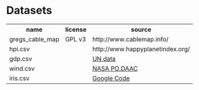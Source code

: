 # Datasets
<table>
<tr><th>name</th><th>license</th><th>source</th></tr>
<tr><td>gregs_cable_map</td><td>GPL v3</td><td>http://www.cablemap.info/</td></tr>
<tr><td>hpi.csv</td><td></td><td>http://www.happyplanetindex.org/</td></tr>
<tr><td>gdp.csv</td><td></td><td><a href="http://data.un.org/Data.aspx?q=military&d=WDI&f=Indicator_Code%3aMS.MIL.XPND.GD.ZS">UN data</a></td></tr>
<tr><td>wind.csv</td><td></td><td><a href="http://podaac.jpl.nasa.gov/dataset/CCMP_MEASURES_ATLAS_L4_OW_L3_0_WIND_VECTORS_FLK">NASA PO.DAAC</a></td></tr>
<tr><td>iris.csv</td><td></td><td><a href="https://code.google.com/p/dataminingproject/source/browse/DataMiningApp/datasets/Iris/iris.csv?r=44">Google Code</a></td></tr>
</table>
